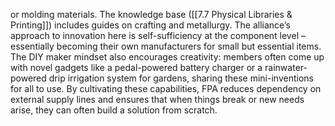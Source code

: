 or molding materials. The knowledge base ([[7.7 Physical Libraries & Printing]]) includes guides on crafting and metallurgy. The alliance’s approach to innovation here is self-sufficiency at the component level – essentially becoming their own manufacturers for small but essential items. The DIY maker mindset also encourages creativity: members often come up with novel gadgets like a pedal-powered battery charger or a rainwater-powered drip irrigation system for gardens, sharing these mini-inventions for all to use. By cultivating these capabilities, FPA reduces dependency on external supply lines and ensures that when things break or new needs arise, they can often build a solution from scratch.